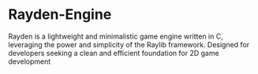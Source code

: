 # Rayden-Engine
Rayden is a lightweight and minimalistic game engine written in C, leveraging the power and simplicity of the Raylib framework. Designed for developers seeking a clean and efficient foundation for 2D game development
